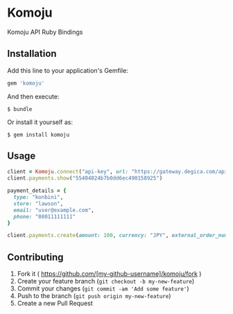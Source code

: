 # Komoju

Komoju API Ruby Bindings

## Installation

Add this line to your application's Gemfile:

```ruby
gem 'komoju'
```

And then execute:

    $ bundle

Or install it yourself as:

    $ gem install komoju

## Usage

```ruby
client = Komoju.connect("api-key", url: "https://gateway.degica.com/api/v1")
client.payments.show("55404024b7b0dd6ec490158925")

payment_details = {
  type: "konbini",
  store: "lawson",
  email: "user@example.com",
  phone: "08011111111"
}

client.payments.create(amount: 100, currency: "JPY", external_order_num: "123", payment_details: payment_details)
```

## Contributing

1. Fork it ( https://github.com/[my-github-username]/komoju/fork )
2. Create your feature branch (`git checkout -b my-new-feature`)
3. Commit your changes (`git commit -am 'Add some feature'`)
4. Push to the branch (`git push origin my-new-feature`)
5. Create a new Pull Request
